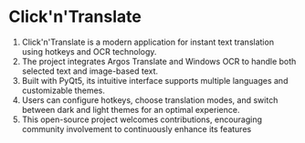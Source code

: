 # Click'n'Translate

1. Click'n'Translate is a modern application for instant text translation using hotkeys and OCR technology.
2. The project integrates Argos Translate and Windows OCR to handle both selected text and image-based text.
3. Built with PyQt5, its intuitive interface supports multiple languages and customizable themes.
4. Users can configure hotkeys, choose translation modes, and switch between dark and light themes for an optimal experience.
5. This open-source project welcomes contributions, encouraging community involvement to continuously enhance its features
